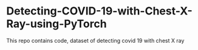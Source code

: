 # Detecting-COVID-19-with-Chest-X-Ray-using-PyTorch
This repo contains code, dataset of detecting covid 19 with chest X ray
